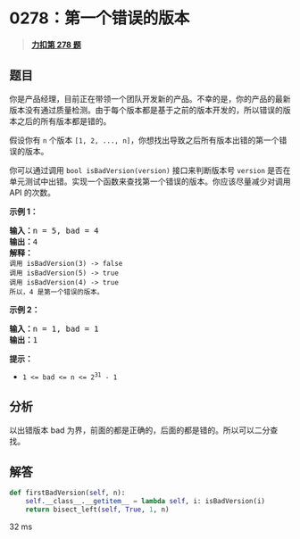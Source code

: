 # 0278：第一个错误的版本


> <u>**[力扣第 278 题](https://leetcode.cn/problems/first-bad-version/)**</u>

## 题目

<p>你是产品经理，目前正在带领一个团队开发新的产品。不幸的是，你的产品的最新版本没有通过质量检测。由于每个版本都是基于之前的版本开发的，所以错误的版本之后的所有版本都是错的。</p>

<p>假设你有 <code>n</code> 个版本 <code>[1, 2, ..., n]</code>，你想找出导致之后所有版本出错的第一个错误的版本。</p>

<p>你可以通过调用 <code>bool isBadVersion(version)</code> 接口来判断版本号 <code>version</code> 是否在单元测试中出错。实现一个函数来查找第一个错误的版本。你应该尽量减少对调用 API 的次数。</p>


<p><strong>示例 1：</strong></p>

<pre>
<strong>输入：</strong>n = 5, bad = 4
<strong>输出：</strong>4
<strong>解释：</strong>
<code>调用 isBadVersion(3) -> false
调用 isBadVersion(5) -> true
调用 isBadVersion(4) -> true</code>
<code>所以，4 是第一个错误的版本。</code>
</pre>

<p><strong>示例 2：</strong></p>

<pre>
<strong>输入：</strong>n = 1, bad = 1
<strong>输出：</strong>1
</pre>



<p><strong>提示：</strong></p>

<ul>
<li><code>1 <= bad <= n <= 2<sup>31</sup> - 1</code></li>
</ul>


## 分析

以出错版本 bad 为界，前面的都是正确的，后面的都是错的。所以可以二分查找。

## 解答

```python
def firstBadVersion(self, n):
	self.__class__.__getitem__ = lambda self, i: isBadVersion(i)
	return bisect_left(self, True, 1, n)
```
32 ms

